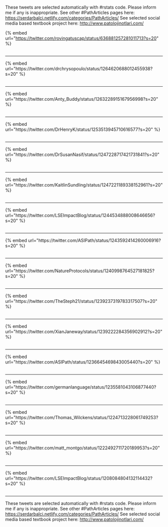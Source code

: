 

These tweets are selected automatically with #rstats code. Please inform me if any is inappropriate.
See other #PathArticles pages here: https://serdarbalci.netlify.com/categories/PathArticles/ 
See selected social media based textbook project here: http://www.patolojinotlari.com/

{% embed url="https://twitter.com/rovingatuscap/status/636881257281011713?s=20" %}<br>
<br>
<hr>
{% embed url="https://twitter.com/drchrysopoulo/status/1264620688012455938?s=20" %}<br>
<br>
<hr>
{% embed url="https://twitter.com/Anty_Buddy/status/1263228915167956998?s=20" %}<br>
<br>
<hr>
{% embed url="https://twitter.com/DrHenryK/status/1253513945710616577?s=20" %}<br>
<br>
<hr>
{% embed url="https://twitter.com/DrSusanNasif/status/1247228717421731841?s=20" %}<br>
<br>
<hr>
{% embed url="https://twitter.com/KaitlinSundling/status/1247221189338152961?s=20" %}<br>
<br>
<hr>
{% embed url="https://twitter.com/LSEImpactBlog/status/1244534888008646656?s=20" %}<br>
<br>
<hr>
{% embed url="https://twitter.com/ASIPath/status/1243592414260006916?s=20" %}<br>
<br>
<hr>
{% embed url="https://twitter.com/NatureProtocols/status/1240998764527181825?s=20" %}<br>
<br>
<hr>
{% embed url="https://twitter.com/TheSteph21/status/1239237319783317507?s=20" %}<br>
<br>
<hr>
{% embed url="https://twitter.com/XianJaneway/status/1239222284356902912?s=20" %}<br>
<br>
<hr>
{% embed url="https://twitter.com/ASIPath/status/1236645469843005440?s=20" %}<br>
<br>
<hr>
{% embed url="https://twitter.com/germanlanguage/status/1235581043106877440?s=20" %}<br>
<br>
<hr>
{% embed url="https://twitter.com/Thomas_Wilckens/status/1224713228061749253?s=20" %}<br>
<br>
<hr>
{% embed url="https://twitter.com/matt_montgo/status/1222492711720189953?s=20" %}<br>
<br>
<hr>
{% embed url="https://twitter.com/LSEImpactBlog/status/1208084804132114432?s=20" %}<br>
<br>
<hr>


These tweets are selected automatically with #rstats code. Please inform me if any is inappropriate.
See other #PathArticles pages here: https://serdarbalci.netlify.com/categories/PathArticles/ 
See selected social media based textbook project here: http://www.patolojinotlari.com/
